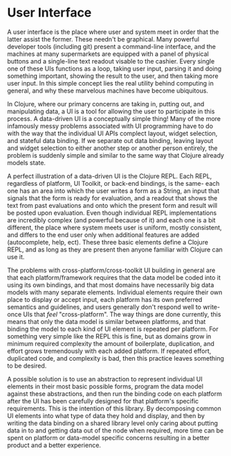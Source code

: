 # User Interface

A user interface is the place where user and system meet in order that the latter assist the former. These needn't be graphical. Many powerful developer tools (including git) present a command-line interface, and the machines at many supermarkets are equipped with a panel of physical buttons and a single-line text readout visable to the cashier. Every single one of these UIs functions as a loop, taking user input, parsing it and doing something important, showing the result to the user, and then taking more user input. In this simple concept lies the real utility behind computing in general, and why these marvelous machines have become ubiquitous.

In Clojure, where our primary concerns are taking in, putting out, and manipulating data, a UI is a tool for allowing the user to participate in this process. A data-driven UI is a conceptually simple thing! Many of the more infamously messy problems associated with UI programming have to do with the way that the individual UI APIs complect layout, widget selection, and stateful data binding. If we separate out data binding, leaving layout and widget selection to either another step or another person entirely, the problem is suddenly simple and similar to the same way that Clojure already models state.

A perfect illustration of a data-driven UI is the Clojure REPL. Each REPL, regardless of platform, UI Toolkit, or back-end bindings, is the same- each one has an area into which the user writes a form as a String, an input that signals that the form is ready for evaluation, and a readout that shows the text from past evaluations and onto which the present form and result will be posted upon evaluation. Even though individual REPL implementations are incredibly complex (and powerful because of it) and each one is a bit different, the place where system meets user is uniform, mostly consistent, and differs to the end user only when additional features are added (autocomplete, help, ect). These three basic elements define a Clojure REPL, and as long as they are present then anyone familiar with Clojure can use it.

The problems with cross-platform/cross-toolkit UI building in general are that each platform/framework requires that the data model be coded into it using its own bindings, and that most domains have necessarily big data models with many separate elements. Individual elements require their own place to display or accept input, each platform has its own preferred semantics and guidelines, and users generally don't respond well to write-once UIs that *feel* "cross-platform". The way things are done currently, this means that only the data model is similar between platforms, and that binding the model to each kind of UI element is repeated per platform. For something very simple like the REPL this is fine, but as domains grow in minimum required complexity the amount of boilerplate, duplication, and effort grows tremendously with each added platform. If repeated effort, duplicated code, and complexity is bad, then this practice leaves something to be desired.

A possible solution is to use an abstraction to represent individual UI elements in their most basic possible forms, program the data model against these abstractions, and then run the binding code on each platform after the UI has been carefully designed for that platform's specific requirements. This is the intention of this library. By decomposing common UI elements into what type of data they hold and display, and then by writing the data binding on a shared library level only caring about putting data in to and getting data out of the node when required, more time can be spent on platform or data-model specific concerns resulting in a better product and a better experience. 